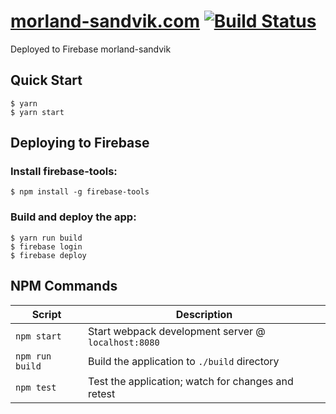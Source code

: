 # [morland-sandvik.com](morland-sandvik.com) [![Build Status](https://travis-ci.org/Andersos/morland-sandvik.com.svg?branch=master)](https://travis-ci.org/Andersos/morland-sandvik.com)

Deployed to Firebase morland-sandvik

## Quick Start

```shell
$ yarn
$ yarn start
```

## Deploying to Firebase

### Install firebase-tools:

```shell
$ npm install -g firebase-tools
```

### Build and deploy the app:

```shell
$ yarn run build
$ firebase login
$ firebase deploy
```

## NPM Commands

| Script          | Description                                         |
| --------------- | --------------------------------------------------- |
| `npm start`     | Start webpack development server @ `localhost:8080` |
| `npm run build` | Build the application to `./build` directory        |
| `npm test`      | Test the application; watch for changes and retest  |
